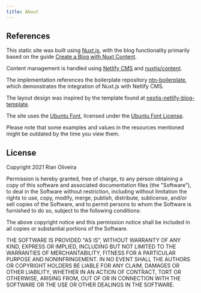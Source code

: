 ```yaml
---
title: About
---
```


## References

This static site was built using [Nuxt.js](https://nuxtjs.org), with the blog functionality primarily based on the guide [Create a Blog with Nuxt Content](https://nuxtjs.org/blog/creating-blog-with-nuxt-content).

Content management is handled using [Netlify CMS](https://www.netlifycms.org/docs/intro/) and [nuxtjs/content](https://content.nuxtjs.org).

The implementation references the boilerplate repository [ntn-boilerplate](https://github.com/Knogobert/ntn-boilerplate), which demonstrates the integration of Nuxt.js with Netlify CMS.

The layout design was inspired by the template found at [nextjs-netlify-blog-template](https://github.com/wutali/nextjs-netlify-blog-template).

The site uses the [Ubuntu Font](https://design.ubuntu.com/font/), licensed under the [Ubuntu Font License](https://ubuntu.com/legal/font-licence).

Please note that some examples and values in the resources mentioned might be outdated by the time you view them.

## License

Copyright 2021 Rian Oliveira

Permission is hereby granted, free of charge, to any person obtaining a copy
of this software and associated documentation files (the "Software"), to deal
in the Software without restriction, including without limitation the rights
to use, copy, modify, merge, publish, distribute, sublicense, and/or sell
copies of the Software, and to permit persons to whom the Software is
furnished to do so, subject to the following conditions:

The above copyright notice and this permission notice shall be included in all
copies or substantial portions of the Software.

THE SOFTWARE IS PROVIDED "AS IS", WITHOUT WARRANTY OF ANY KIND, EXPRESS OR
IMPLIED, INCLUDING BUT NOT LIMITED TO THE WARRANTIES OF MERCHANTABILITY,
FITNESS FOR A PARTICULAR PURPOSE AND NONINFRINGEMENT. IN NO EVENT SHALL THE
AUTHORS OR COPYRIGHT HOLDERS BE LIABLE FOR ANY CLAIM, DAMAGES OR OTHER
LIABILITY, WHETHER IN AN ACTION OF CONTRACT, TORT OR OTHERWISE, ARISING FROM,
OUT OF OR IN CONNECTION WITH THE SOFTWARE OR THE USE OR OTHER DEALINGS IN THE
SOFTWARE.
